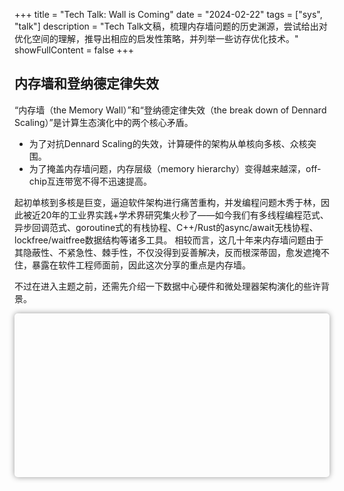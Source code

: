 +++
title = "Tech Talk: Wall is Coming"
date = "2024-02-22"
tags = ["sys", "talk"]
description = "Tech Talk文稿，梳理内存墙问题的历史渊源，尝试给出对优化空间的理解，推导出相应的启发性策略，并列举一些访存优化技术。"
showFullContent = false
+++

## 内存墙和登纳德定律失效
“内存墙（the Memory Wall）”和“登纳德定律失效（the break down of Dennard Scaling）”是计算生态演化中的两个核心矛盾。
- 为了对抗Dennard Scaling的失效，计算硬件的架构从单核向多核、众核突围。
- 为了掩盖内存墙问题，内存层级（memory hierarchy）变得越来越深，off-chip互连带宽不得不迅速提高。

起初单核到多核是巨变，逼迫软件架构进行痛苦重构，并发编程问题木秀于林，因此被近20年的工业界实践+学术界研究集火秒了——如今我们有多线程编程范式、异步回调范式、goroutine式的有栈协程、C++/Rust的async/await无栈协程、lockfree/waitfree数据结构等诸多工具。
相较而言，这几十年来内存墙问题由于其隐蔽性、不紧急性、棘手性，不仅没得到妥善解决，反而根深蒂固，愈发遮掩不住，暴露在软件工程师面前，因此这次分享的重点是内存墙。

不过在进入主题之前，还需先介绍一下数据中心硬件和微处理器架构演化的些许背景。

<div id="damn">
    <svg width="960" height="500"></svg>
</div>
<style type="text/css">
svg {
    box-shadow: 0 0 10px #999;
    border-radius: 5px;
}
</style>
<script type="module">
import {
  drag,
  color,
  select,
  range,
  randomUniform,
  randomNormal,
  scaleOrdinal,
  selectAll,
  schemePastel1,
} from "https://cdn.skypack.dev/d3@7.8.5";
import {
    gridPlanes3D,
    points3D,
    lineStrips3D,
} from "https://cdn.skypack.dev/d3-3d@1.0.0";
document.addEventListener("DOMContentLoaded", () => {
    console.log("dom loaded, starts to draw svg ...");
    const origin = { x: 480, y: 250 };
    const j = 10;
    const scale = 20;
    const key = (d) => d.id;
    const startAngle = Math.PI/2;
    // const startAngle = 0;
    const colorScale = scaleOrdinal(schemePastel1);
    let scatter = [];
    let yLine = [];
    let xLine = [];
    let zLine = [];
    let xGrid = [];
    let beta = 0;
    let alpha = 0;
    let mx, my, mouseX = 0, mouseY = 0;
    const svg = select("svg")
        .call(
          drag()
            .on("drag", dragged)
            .on("start", dragStart)
            .on("end", dragEnd)
        )
        .append("g");
    const grid3d = gridPlanes3D()
        .rows(20)
        .origin(origin)
        .rotateY(startAngle)
        .rotateX(-startAngle)
        .scale(scale);
  const points3d = points3D()
    .origin(origin)
    .rotateY(startAngle)
    .rotateX(-startAngle)
    .scale(scale);
  const yScale3d = lineStrips3D()
      .origin(origin)
      .rotateY(startAngle)
      .rotateX(-startAngle)
      .scale(scale);
  const xScale3d = lineStrips3D()
      .origin(origin)
      .rotateY(startAngle)
      .rotateX(-startAngle)
      .scale(scale);
  const zScale3d = lineStrips3D()
      .origin(origin)
      .rotateY(startAngle)
      .rotateX(-startAngle)
      .scale(scale);
  function processData(data, tt, recolor) {
    /* ----------- GRID ----------- */
    const xGrid = svg.selectAll("path.grid").data(data[0], key);
    xGrid
      .enter()
      .append("path")
      .attr("class", "d3-3d grid")
      .merge(xGrid)
      .attr("stroke", "black")
      .attr("stroke-width", 0.3)
      .attr("fill", (d) => (d.ccw ? "#eee" : "#aaa"))
      .attr("fill-opacity", 0.7)
      .attr("d", grid3d.draw);
    xGrid.exit().remove();
    /* ----------- POINTS ----------- */
    const points = svg.selectAll("circle").data(data[1], key);
    function GetColor(x, y){
      // console.log("x: %d, y: %d", x, y);
      // return (x > 0) ? 5 : -5 + (y > 0) ? 3 : -3;
      if (x >= 0 && y >= 0) return schemePastel1[0];
      if (x < 0 && y >= 0) return schemePastel1[1];
      if (x < 0 && y < 0) return schemePastel1[2];
      if (x >= 0 && y < 0) return schemePastel1[3];
    }
    if(recolor){
      points
      .enter()
      .append("circle")
      .attr("class", "d3-3d")
      .attr("opacity", 0)
      .attr("cx", posPointX)
      .attr("cy", posPointY)
      .merge(points)
      .transition()
      .duration(tt)
      .attr("r", 3)
      .attr("stroke", (d) => color(colorScale(d.id)).darker(3))
      .attr("fill", (d) => GetColor(d.projected.x - 480, d.projected.y - 250))
      .attr("opacity", 1)
      .attr("cx", posPointX)
      .attr("cy", posPointY);
    }else{
      points
      .enter()
      .append("circle")
      .attr("class", "d3-3d")
      .attr("opacity", 0)
      .attr("cx", posPointX)
      .attr("cy", posPointY)
      .merge(points)
      .transition()
      .duration(tt)
      .attr("r", 3)
      .attr("stroke", (d) => color(colorScale(d.id)).darker(3))
      .attr("opacity", 1)
      .attr("cx", posPointX)
      .attr("cy", posPointY);
    }
    points.exit().remove();
    /* ----------- x-Scale ----------- */
    const xScale = svg.selectAll("path.xScale").data(data[3]);
    xScale
      .enter()
      .append("path")
      .attr("class", "d3-3d xScale")
      .merge(xScale)
      .attr("stroke", "black")
      .attr("stroke-width", 1.5)
      .attr("d", xScale3d.draw);
    xScale.exit().remove();
    /* ----------- y-Scale ----------- */
    const yScale = svg.selectAll("path.yScale").data(data[2]);
    yScale
      .enter()
      .append("path")
      .attr("class", "d3-3d yScale")
      .merge(yScale)
      .attr("stroke", "black")
      .attr("stroke-width", 1.5)
      .attr("d", yScale3d.draw);
    yScale.exit().remove();
    /* ----------- z-Scale ----------- */
    const zScale = svg.selectAll("path.zScale").data(data[4]);
    zScale
      .enter()
      .append("path")
      .attr("class", "d3-3d zScale")
      .merge(zScale)
      .attr("stroke", "black")
      .attr("stroke-width", 1.5)
      .attr("d", zScale3d.draw);
    zScale.exit().remove();
    /* ----------- y-Scale Text ----------- */
    const yText = svg.selectAll("text.yText").data(data[2][0]);
    function GetSuffix(y){
      if (y==10){
        return "% [Arithmetic Intensity]";
      }else{
        return "%";
      }
    }
    yText
      .enter()
      .append("text")
      .attr("class", "d3-3d yText")
      .attr("font-family", "system-ui, sans-serif")
      .merge(yText)
      .each(function (d) {
        d.centroid = { x: d.rotated.x, y: d.rotated.y, z: d.rotated.z };
      })
      .attr("x", (d) => d.projected.x)
      .attr("y", (d) => d.projected.y)
      .text((d) => (-d.y*10 + 100)/2 + GetSuffix(d.y))
      .attr("fill", "#78E2A0");
    yText.exit().remove();
    /* ----------- x-Scale Text ----------- */
    const xText = svg.selectAll("text.xText").data(data[3][0]);
    xText
      .enter()
      .append("text")
      .attr("class", "d3-3d xText")
      .attr("font-family", "system-ui, sans-serif")
      .merge(xText)
      .each(function (d) {
        d.centroid = { x: d.rotated.x, y: d.rotated.y, z: d.rotated.z };
      })
      .attr("x", (d) => d.projected.x)
      .attr("y", (d) => d.projected.y)
      .attr("z", (d) => d.projected.z)
      .text((d) =>  d.x == 10 ? "[Hardware Enablement]" : "")
      .attr("fill", "#78E2A0");
    xText.exit().remove();
    /* ----------- x-Scale Text ----------- */
    const zText = svg.selectAll("text.zText").data(data[4][0]);
    zText
      .enter()
      .append("text")
      .attr("class", "d3-3d zText")
      .attr("font-family", "system-ui, sans-serif")
      .merge(zText)
      .each(function (d) {
        d.centroid = { x: d.rotated.x, y: d.rotated.y, z: d.rotated.z };
      })
      .attr("x", (d) => d.projected.x)
      .attr("y", (d) => d.projected.y)
      .attr("z", (d) => d.projected.z)
      .text((d) =>  d.z == 10 ? "[Work Reduction]" : "")
      .attr("fill", "#78E2A0");
    zText.exit().remove(); 
    selectAll(".d3-3d").sort(points3d.sort);
  }
  function posPointX(d) {
    return d.projected.x;
  }
  function posPointY(d) {
    return d.projected.y;
  }
  function init() {
    xGrid = [];
    scatter = [];
    yLine = [];
    xLine = [];
    zLine = [];
    let cnt = 0; 
    for (let z = -j; z < j; z++) {
      for (let x = -j; x < j; x++) {
        xGrid.push({ x: x, y: 0, z: z}); // grid position
        scatter.push({
          x: x,
          y: randomNormal(0, 0.8)()*3,
          // y: randomUniform(9, -9)(),
          z: z,
          id: "point-" + cnt++,
        });
      }
    }
    range(-10, 11, 1).forEach((d) => {
      yLine.push({ x: 0, y: -d, z: 0 });
      xLine.push({ x: -d, y: 0, z: 0 });
      zLine.push({ x: 0, y: 0, z: -d });
    });
    const data = [
      grid3d(xGrid),
      points3d(scatter),
      yScale3d([yLine]),
      xScale3d([xLine]),
      zScale3d([zLine]),
    ];
    processData(data, 1000, true);
  }
  function dragStart(event) {
    mx = event.x;
    my = event.y;
  }
  function dragged(event) {
    beta = (event.x - mx + mouseX) * (Math.PI / 230);
    alpha = (event.y - my + mouseY) * (Math.PI / 230) * -1;
    const data = [
      grid3d.rotateY(beta + startAngle).rotateX(alpha - startAngle)(xGrid),
      points3d.rotateY(beta + startAngle).rotateX(alpha - startAngle)(scatter),
      yScale3d.rotateY(beta + startAngle).rotateX(alpha - startAngle)([yLine]),
      xScale3d.rotateY(beta + startAngle).rotateX(alpha - startAngle)([xLine]),
      zScale3d.rotateY(beta + startAngle).rotateX(alpha - startAngle)([zLine]),
    ];
    processData(data, 0, false);
  }
  function dragEnd(event) {
    mouseX = event.x - mx + mouseX;
    mouseY = event.y - my + mouseY;
  }
  selectAll("button").on("click", init);
  init();
});
</script>
